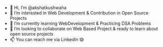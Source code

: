 - 👋 Hi, I’m @akshatkushwaha
- 👀 I’m interested in Web Development & Contribution in Open Source Projects
- 🌱 I’m currently learning WebDevelopment & Practicing DSA Problems
- 💞️ I’m looking to collaborate on Web Based Project & ready to learn about open source projects
- 📫 You can reach me via LinkedIn 😄

<!---
akshatkushwaha/akshatkushwaha is a ✨ special ✨ repository because its `README.md` (this file) appears on your GitHub profile.
You can click the Preview link to take a look at your changes.
--->
